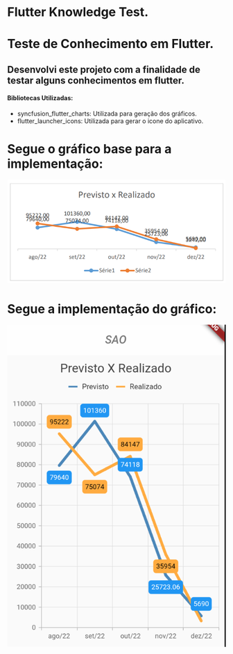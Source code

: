 # Flutter Knowledge Test. 
# Teste de Conhecimento em Flutter.

 
## Desenvolvi este projeto com a finalidade de testar alguns conhecimentos em flutter.

#### Bibliotecas Utilizadas:
* syncfusion_flutter_charts: Utilizada para geração dos gráficos.
* flutter_launcher_icons: Utilizada para gerar o icone do aplicativo.


# Segue o gráfico base para a implementação:
![img.png](img.png)

# Segue a implementação do gráfico:
![img_3.png](img_3.png)
